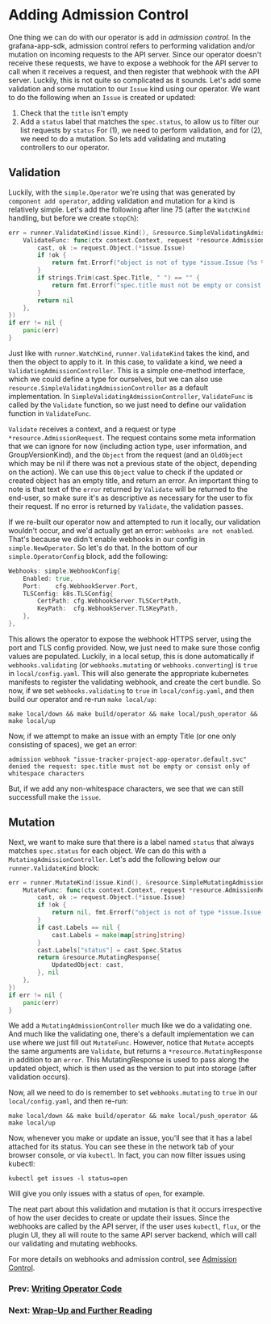 # Adding Admission Control

One thing we can do with our operator is add in _admission control_. In the grafana-app-sdk, admission control refers to performing validation and/or mutation on incoming requests to the API server. Since our operator doesn't receive these requests, we have to expose a webhook for the API server to call when it receives a request, and then register that webhook with the API server. Luckily, this is not quite so complicated as it sounds. Let's add some validation and some mutation to our `Issue` kind using our operator. We want to do the following when an `Issue` is created or updated:
1. Check that the `title` isn't empty
2. Add a `status` label that matches the `spec.status`, to allow us to filter our list requests by `status`
For (1), we need to perform validation, and for (2), we need to do a mutation. So lets add validating and mutating controllers to our operator.

## Validation

Luckily, with the `simple.Operator` we're using that was generated by `component add operator`, adding validation and mutation for a kind is relatively simple. Let's add the following after line 75 (after the `WatchKind` handling, but before we create `stopCh`):
```go
err = runner.ValidateKind(issue.Kind(), &resource.SimpleValidatingAdmissionController{
    ValidateFunc: func(ctx context.Context, request *resource.AdmissionRequest) error {
        cast, ok := request.Object.(*issue.Issue)
        if !ok {
            return fmt.Errorf("object is not of type *issue.Issue (%s %s)", request.Object.GetName(), request.Object.GroupVersionKind().String())
        }
        if strings.Trim(cast.Spec.Title, " ") == "" {
            return fmt.Errorf("spec.title must not be empty or consist only of whitespace characters")
        }
        return nil
    },
})
if err != nil {
    panic(err)
}
```
Just like with `runner.WatchKind`, `runner.ValidateKind` takes the kind, and then the object to apply to it. In this case, to validate a kind, we need a `ValidatingAdmissionController`. This is a simple one-method interface, which we could define a type for ourselves, but we can also use `resource.SimpleValidatingAdmissionController` as a default implementation. In `SimpleValidatingAdmissionController`, `ValidateFunc` is called by the `Validate` function, so we just need to define our validation function in `ValidateFunc`.

`Validate` receives a context, and a request or type `*resource.AdmissionRequest`. The request contains some meta information that we can ignore for now (including action type, user information, and GroupVersionKind), and the `Object` from the request (and an `OldObject` which may be nil if there was not a previous state of the object, depending on the action). We can use this `Object` value to check if the updated or created object has an empty title, and return an error. An important thing to note is that  text of the `error` returned by `Validate` will be returned to the end-user, so make sure it's as descriptive as necessary for the user to fix their request. If no error is returned by `Validate`, the validation passes.

If we re-built our operator now and attempted to run it locally, our validation wouldn't occur, and we'd actually get an error: `webhooks are not enabled`. That's because we didn't enable webhooks in our config in `simple.NewOperator`. So let's do that. In the bottom of our `simple.OperatorConfig` block, add the following:
```go
Webhooks: simple.WebhookConfig{
    Enabled: true,
    Port:    cfg.WebhookServer.Port,
    TLSConfig: k8s.TLSConfig{
        CertPath: cfg.WebhookServer.TLSCertPath,
        KeyPath:  cfg.WebhookServer.TLSKeyPath,
    },
},
```
This allows the operator to expose the webhook HTTPS server, using the port and TLS config provided. Now, we just need to make sure those config values are populated. Luckily, in a local setup, this is done automatically if `webhooks.validating` (or `webhooks.mutating` or `webhooks.converting`) is `true` in `local/config.yaml`. This will also generate the appropriate kubernetes manifests to register the validating webhook, and create the cert bundle. So now, if we set `webhooks.validating` to `true` in `local/config.yaml`, and then build our operator and re-run `make local/up`:
```shell
make local/down && make build/operator && make local/push_operator && make local/up
```
Now, if we attempt to make an issue with an empty Title (or one only consisting of spaces), we get an error:
```
admission webhook "issue-tracker-project-app-operator.default.svc" denied the request: spec.title must not be empty or consist only of whitespace characters
```
But, if we add any non-whitespace characters, we see that we can still successfull make the `issue`.

## Mutation

Next, we want to make sure that there is a label named `status` that always matches `spec.status` for each object. We can do this with a `MutatingAdmissionController`. Let's add the following below our `runner.ValidateKind` block:
```go
err = runner.MutateKind(issue.Kind(), &resource.SimpleMutatingAdmissionController{
    MutateFunc: func(ctx context.Context, request *resource.AdmissionRequest) (*resource.MutatingResponse, error) {
        cast, ok := request.Object.(*issue.Issue)
        if !ok {
            return nil, fmt.Errorf("object is not of type *issue.Issue (%s %s)", request.Object.GetName(), request.Object.GroupVersionKind().String())
        }
        if cast.Labels == nil {
            cast.Labels = make(map[string]string)
        }
        cast.Labels["status"] = cast.Spec.Status
        return &resource.MutatingResponse{
            UpdatedObject: cast,
        }, nil
    },
})
if err != nil {
    panic(err)
}
```
We add a `MutatingAdmissionController` much like we do a validating one. And much like the validating one, there's a default implementation we can use where we just fill out `MutateFunc`. However, notice that `Mutate` accepts the same arguments are `Validate`, but returns a `*resource.MutatingResponse` in addition to an `error`. This MutatingResponse is used to pass along the updated object, which is then used as the version to put into storage (after validation occurs).

Now, all we need to do is remember to set `webhooks.mutating` to `true` in our `local/config.yaml`, and then re-run:
```shell
make local/down && make build/operator && make local/push_operator && make local/up
```
Now, whenever you make or update an issue, you'll see that it has a label attached for its status. You can see these in the network tab of your browser console, or via `kubectl`. In fact, you can now filter issues using kubectl:
```
kubectl get issues -l status=open
```
Will give you only issues with a status of `open`, for example.

The neat part about this validation and mutation is that it occurs irrespective of how the user decides to create or update their issues. Since the webhooks are called by the API server, if the user uses `kubectl`, `flux`, or the plugin UI, they all will route to the same API server backend, which will call our validating and mutating webhooks.

For more details on webhooks and admission control, see [Admission Control](../../admission-control.md).

### Prev: [Writing Operator Code](07-operator-watcher.md)
### Next: [Wrap-Up and Further Reading](08-wrap-up.md)